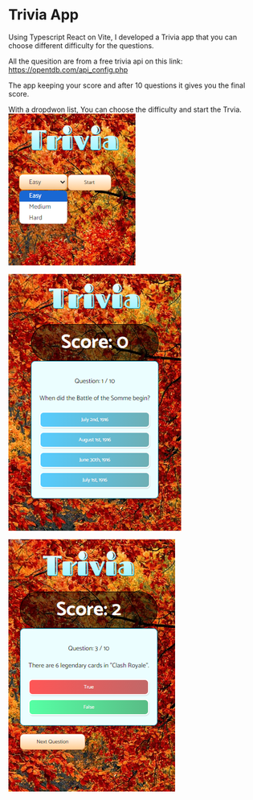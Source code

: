 # Trivia App

Using Typescript React on Vite, I developed a Trivia app that you can choose different difficulty for the questions.

All the quesition are from a free trivia api on this link: https://opentdb.com/api_config.php

The app keeping your score and after 10 questions it gives you the final score.

With a dropdwon list, You can choose the difficulty and start the Trvia.
![](1.png)


![](2.png)


![](3.png)

